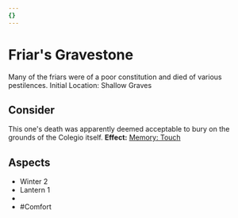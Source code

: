 ```yaml
---
{}
---
```

# Friar's Gravestone
Many of the friars were of a poor constitution and died of various pestilences.
Initial Location: Shallow Graves
## Consider
This one's death was apparently deemed acceptable to bury on the grounds of the Colegio itself.
**Effect:** [Memory: Touch](https://uadaf.theevilroot.xyz/rowenarium/elements/mem.touch)
## Aspects
- Winter 2
- Lantern 1
- 
- #Comfort